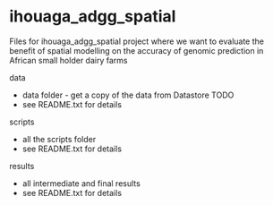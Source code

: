 # ihouaga_adgg_spatial

Files for ihouaga_adgg_spatial project where we want to evaluate the benefit of spatial modelling on the accuracy of genomic prediction in African small holder dairy farms

data
  * data folder - get a copy of the data from Datastore TODO
  * see README.txt for details
  
scripts
  * all the scripts folder
  * see README.txt for details

results
  * all intermediate and final results
  * see README.txt for details